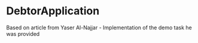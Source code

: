 # DebtorApplication
Based on article from Yaser Al-Najjar - Implementation of the demo task he was provided

